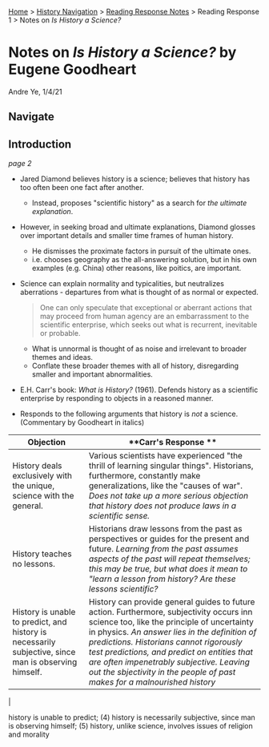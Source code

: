 [Home](https://andre-ye.github.io) > [History Navigation](https://andre-ye.github.io/history/history_navigation) > [Reading Response Notes](https://andre-ye.github.io/history/history_navigation#weekly-reading-responses) > Reading Response 1 > Notes on *Is History a Science?*

# Notes on *Is History a Science?* by Eugene Goodheart
Andre Ye, 1/4/21

## Navigate

## Introduction
*page 2*
- Jared Diamond believes history is a science; believes that history has too often been one fact after another.
  - Instead, proposes "scientific history" as a search for *the ultimate explanation*.
- However, in seeking broad and ultimate explanations, Diamond  glosses over important details and smaller time frames of human history.
  - He dismisses the proximate factors in pursuit of the ultimate ones.
  - i.e. chooses geography as the all-answering solution, but in his own examples (e.g. China) other reasons, like poitics, are important.
- Science can explain normality and typicalities, but neutralizes aberrations - departures from what is thought of as normal or expected.
  > One can only speculate that exceptional or aberrant actions that may proceed from human agency are an embarrassment to the scientific enterprise, which seeks out what is recurrent, inevitable or probable.
  - What is unnormal is thought of as noise and irrelevant to broader themes and ideas.
  - Conflate these broader themes with all of history, disregarding smaller and important abnormalities.
  
- E.H. Carr's book: *What is History?* (1961). Defends history as a scientific enterprise by responding to objects in a reasoned manner.
- Responds to the following arguments that history is *not* a science. (Commentary by Goodheart in italics)

| **Objection** | **Carr's Response ** |
| --- | --- |
| History deals exclusively with the unique, science with the general. | Various scientists have experienced "the thrill of learning singular things". Historians, furthermore, constantly make generalizations, like the "causes of war". *Does not take up a more serious objection that history does not produce laws in a scientific sense.*|
| History teaches no lessons. | Historians draw lessons from the past as perspectives or guides for the present and future. *Learning from the past assumes aspects of the past will repeat themselves; this may be true, but what does it mean to "learn a lesson from history? Are these lessons scientific?* |
| History is unable to predict, and history is necessarily subjective, since man is observing himself. | History can provide general guides to future action. Furthermore, subjectivity occurs inn science too, like the principle of uncertainty in physics. *An answer lies in the definition of predictions. Historians cannot rigorously test predictions, and predict on entities that are often impenetrably subjective. Leaving out the sbjectivity in the people of past makes for a malnourished history* |
| 


history is unable to predict; (4) history is necessarily
subjective, since man is observing himself; (5) history, unlike science,
involves issues of religion and morality







